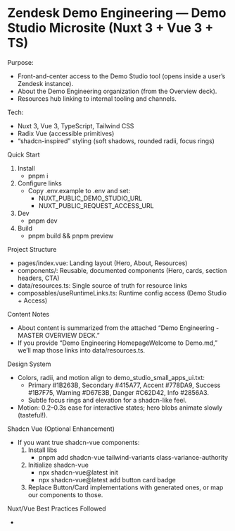 # Zendesk Demo Engineering — Demo Studio Microsite (Nuxt 3 + Vue 3 + TS)

Purpose:
- Front-and-center access to the Demo Studio tool (opens inside a user’s Zendesk instance).
- About the Demo Engineering organization (from the Overview deck).
- Resources hub linking to internal tooling and channels.

Tech:
- Nuxt 3, Vue 3, TypeScript, Tailwind CSS
- Radix Vue (accessible primitives)
- “shadcn-inspired” styling (soft shadows, rounded radii, focus rings)

Quick Start
1) Install
   - pnpm i
2) Configure links
   - Copy .env.example to .env and set:
     - NUXT_PUBLIC_DEMO_STUDIO_URL
     - NUXT_PUBLIC_REQUEST_ACCESS_URL
3) Dev
   - pnpm dev
4) Build
   - pnpm build && pnpm preview

Project Structure
- pages/index.vue: Landing layout (Hero, About, Resources)
- components/: Reusable, documented components (Hero, cards, section headers, CTA)
- data/resources.ts: Single source of truth for resource links
- composables/useRuntimeLinks.ts: Runtime config access (Demo Studio + Access)

Content Notes
- About content is summarized from the attached “Demo Engineering - MASTER OVERVIEW DECK.”
- If you provide “Demo Engineering HomepageWelcome to Demo.md,” we’ll map those links into data/resources.ts.

Design System
- Colors, radii, and motion align to demo_studio_small_apps_ui.txt:
  - Primary #1B263B, Secondary #415A77, Accent #778DA9, Success #1B7F75, Warning #D67E3B, Danger #C62D42, Info #2856A3.
  - Subtle focus rings and elevation for a shadcn-like feel.
- Motion: 0.2–0.3s ease for interactive states; hero blobs animate slowly (tasteful!).

Shadcn Vue (Optional Enhancement)
- If you want true shadcn-vue components:
  1) Install libs
     - pnpm add shadcn-vue tailwind-variants class-variance-authority
  2) Initialize shadcn-vue
     - npx shadcn-vue@latest init
     - npx shadcn-vue@latest add button card badge
  3) Replace Button/Card implementations with generated ones, or map our components to those.

Nuxt/Vue Best Practices Followed
- <script setup lang="ts"> with type-safe props
- Reusable, composable-driven patterns
- SEO with useSeoMeta/useHead
- Mobile-first, responsive Tailwind design
- Clear comments and small, focused components

Accessibility
- Semantics for headers/sections
- Visible focus states, adequate contrast
- Radix Vue primitives available if needed

Deployment
- Static hosting or Node runtime:
  - Output: .output/ after build
  - Any static host that supports Nuxt 3 output is fine

Enjoy! And if you want this in your house style (design-guideslines.md), share that file and I’ll tune spacing, typography, and theming precisely

Run locally (npm or pnpm)
-------------------------

This project was developed with Nuxt 3 + Vue 3 + TypeScript. You can use either pnpm (recommended in the original notes) or npm. Example commands for macOS / zsh:

Install dependencies

```bash
# using pnpm (recommended)
pnpm install

# or using npm
npm install
```

Set runtime env vars

```bash
# copy example env and edit
cp .env.example .env
# then open .env and set NUXT_PUBLIC_DEMO_STUDIO_URL and NUXT_PUBLIC_REQUEST_ACCESS_URL
```

Run the dev server

```bash
# pnpm
pnpm dev

# or npm
npm run dev
```

Build & preview

```bash
# build
npm run build

# preview production build locally
npm run preview
```

Troubleshooting notes
- Node: Use a recent Node.js LTS (18.x or newer) for best compatibility with Nuxt 3.
- If you see errors about missing `vue-tsc` or Volar types, run `npm install` (or `pnpm install`) to ensure devDependencies are present. The project includes `vue-tsc` and `@volar/typescript` to support type-checking.
- If TypeScript/vite shows stale errors after dependency changes, try removing `node_modules/.vite` or restarting the dev server.
- Nuxt prints a warning if `postcss.config.cjs` is present; the project includes Tailwind integration — you can ignore that warning or migrate PostCSS config into `nuxt.config.ts`'s `postcss` option.

Verification
- After `npm run dev` you should see the Vite and Nuxt servers start and a local URL like `http://localhost:3000` in the terminal. Open that URL in your browser to view the site.

If you prefer, I can add a tiny troubleshooting script or cross-check Node/npm versions automatically—tell me your preference and I’ll add it.

Generate PNG favicons (optional)
--------------------------------
If you want PNG fallbacks for the SVG favicon, a small node script is included at `scripts/generate-favicons.js` which uses `sharp` to generate 16x16, 32x32, and 180x180 PNGs into `public/`.

Install sharp and run the script:

```bash
# install sharp locally (requires a supported Node toolchain)
npm install sharp --save-dev

# or with pnpm
pnpm add -D sharp

# run the generator
node scripts/generate-favicons.js
```

This will create `public/favicon-16x16.png`, `public/favicon-32x32.png`, and `public/apple-touch-icon.png`.





